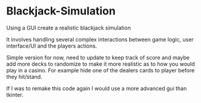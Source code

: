 # Blackjack-Simulation


Using a GUI create a realistic blackjack simulation


It involves handling several complex interactions between game logic, user interface/UI and the players actions.

Simple version for now, need to update to keep track of score and maybe add more decks to randomize to make it more realistic as to how you would play in a casino. For example hide one of the dealers cards to player before they hit/stand.

If I was to remake this code again I would use a more advanced gui than tkinter.
